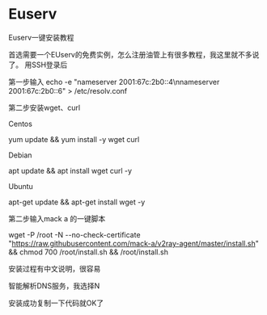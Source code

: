 # Euserv
Euserv一键安装教程

首选需要一个EUserv的免费实例，怎么注册油管上有很多教程，我这里就不多说了。
用SSH登录后

第一步输入
echo -e "nameserver 2001:67c:2b0::4\nnameserver 2001:67c:2b0::6" > /etc/resolv.conf

第二步安装wget、curl

Centos

yum update && yum install -y wget curl

Debian

apt update && apt install wget curl -y

Ubuntu

apt-get update && apt-get install wget -y

第二步输入mack a 的一键脚本

wget -P /root -N --no-check-certificate "https://raw.githubusercontent.com/mack-a/v2ray-agent/master/install.sh" && chmod 700 /root/install.sh && /root/install.sh

安装过程有中文说明，很容易

智能解析DNS服务，我选择N

安装成功复制一下代码就OK了
